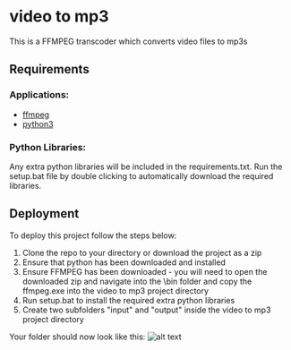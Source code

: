 # video to mp3

This is a FFMPEG transcoder which converts video files to mp3s

## Requirements

### Applications:

* [ffmpeg](https://www.gyan.dev/ffmpeg/builds/ffmpeg-release-essentials.zip)
* [python3](https://www.python.org/downloads/release/python-3104/)

### Python Libraries:

Any extra python libraries will be included in the requirements.txt. Run the setup.bat file by double clicking to automatically download the required libraries.

## Deployment

To deploy this project follow the steps below:

1. Clone the repo to your directory or download the project as a zip
1. Ensure that python has been downloaded and installed
1. Ensure FFMPEG has been downloaded - you will need to open the downloaded zip and navigate into the \bin folder and copy the ffmpeg.exe into the video to mp3 project directory
1. Run setup.bat to install the required extra python libraries
1. Create two subfolders "input" and "output" inside the video to mp3 project directory

Your folder should now look like this:
![alt text](https://drive.google.com/file/d/1yFjAmycffYqiwHAF2oG4lno99mvGmdmk/preview)
